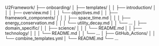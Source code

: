 U2Framework/
├── onboarding/
│   ├── templates/
│   │   ├── introduction/
│   │   │   ├── overview.md
│   │   │   └── objectives.md
│   │   ├── framework_components/
│   │   │   ├── space_time.md
│   │   │   ├── energy_conservation.md
│   │   │   └── utility_decay.md
│   │   └── ...
│   ├── domain_specific/
│   │   ├── science/
│   │   │   └── README.md
│   │   ├── technology/
│   │   │   └── README.md
│   │   └── ...
│   ├── GitHub_Actions/
│   │   └── combine_templates.yml
│   └── README.md
└── ...

